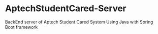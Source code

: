 # AptechStudentCared-Server

BackEnd server of Aptech Student Cared System
Using Java with Spring Boot framework
